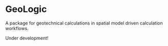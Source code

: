 <h1>GeoLogic</h1>
<p>A package for geotechnical calculations in spatial model driven calculation workflows.</p>
<p>Under development!</p>
